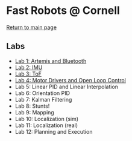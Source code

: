 # Fast Robots @ Cornell

[Return to main page](../index.md)

## Labs

* [Lab 1: Artemis and Bluetooth](./Lab1.md)
* [Lab 2: IMU](./Lab2.md)
* [Lab 3: ToF](./Lab3.md)
* [Lab 4: Motor Drivers and Open Loop Control](./Lab4.md)
* Lab 5: Linear PID and Linear Interpolation
* Lab 6: Orientation PID
* Lab 7: Kalman Filtering
* Lab 8: Stunts!
* Lab 9: Mapping
* Lab 10: Localization (sim)
* Lab 11: Localization (real)
* Lab 12: Planning and Execution
